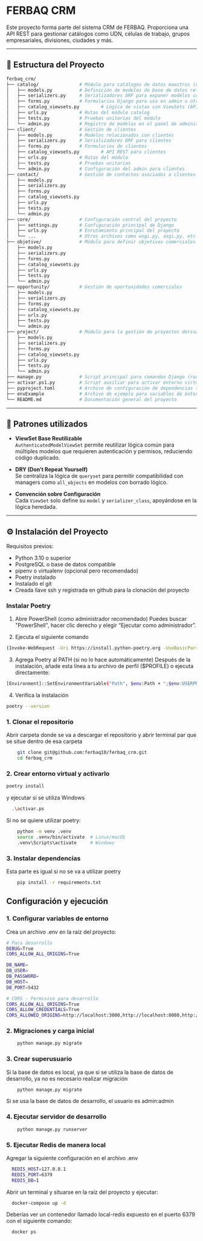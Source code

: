 # FERBAQ CRM

Este proyecto forma parte del sistema CRM de FERBAQ. Proporciona una API REST para gestionar catálogos como UDN, células de trabajo, grupos empresariales, divisiones, ciudades y más.

---

## 📁 Estructura del Proyecto
```bash
ferbaq_crm/
├── catalog/               # Módulo para catálogos de datos maestros (ciudades, UDN, divisiones, etc.)
│   ├── models.py          # Definición de modelos de base de datos relacionados con catálogos
│   ├── serializers.py     # Serializadores DRF para exponer modelos como JSON
│   ├── forms.py           # Formularios Django para uso en admin u otros
│   ├── catalog_viewsets.py        # Lógica de vistas con ViewSets (API REST)
│   ├── urls.py            # Rutas del módulo catalog
│   ├── tests.py           # Pruebas unitarias del módulo
│   └── admin.py           # Registro de modelos en el panel de administración
├── client/                # Gestión de clientes
│   ├── models.py          # Modelos relacionados con clientes
│   ├── serializers.py     # Serializadores DRF para clientes
│   ├── forms.py           # Formularios de clientes
│   ├── catalog_viewsets.py        # API REST para clientes
│   ├── urls.py            # Rutas del módulo
│   ├── tests.py           # Pruebas unitarias
│   └── admin.py           # Configuración del admin para clientes
├── contact/               # Gestión de contactos asociados a clientes u oportunidades
│   ├── models.py
│   ├── serializers.py
│   ├── forms.py
│   ├── catalog_viewsets.py
│   ├── urls.py
│   ├── tests.py
│   └── admin.py
├── core/                  # Configuración central del proyecto
│   ├── settings.py        # Configuración principal de Django
│   ├── urls.py            # Enrutamiento principal del proyecto
│   └── ...                # Otros archivos como wsgi.py, asgi.py, etc.
├── objetive/              # Módulo para definir objetivos comerciales
│   ├── models.py
│   ├── serializers.py
│   ├── forms.py
│   ├── catalog_viewsets.py
│   ├── urls.py
│   ├── tests.py
│   └── admin.py
├── opportunity/           # Gestión de oportunidades comerciales
│   ├── models.py
│   ├── serializers.py
│   ├── forms.py
│   ├── catalog_viewsets.py
│   ├── urls.py
│   ├── tests.py
│   └── admin.py
├── project/               # Módulo para la gestión de proyectos derivados de oportunidades
│   ├── models.py
│   ├── serializers.py
│   ├── forms.py
│   ├── catalog_viewsets.py
│   ├── urls.py
│   ├── tests.py
│   └── admin.py
├── manage.py              # Script principal para comandos Django (runserver, migrate, etc.)
├── activar.ps1.py         # Script auxiliar para activar entorno virtual en PowerShell
├── pyproject.toml         # Archivo de configuración de dependencias (Poetry)
├── envExample             # Archivo de ejemplo para variables de entorno
└── README.md              # Documentación general del proyecto

```

---

## 🧱 Patrones utilizados

- **ViewSet Base Reutilizable**  
  `AuthenticatedModelViewSet` permite reutilizar lógica común para múltiples modelos que requieren autenticación y permisos, reduciendo código duplicado.

- **DRY (Don’t Repeat Yourself)**  
  Se centraliza la lógica de `queryset` para permitir compatibilidad con managers como `all_objects` en modelos con borrado lógico.

- **Convención sobre Configuración**  
  Cada `ViewSet` solo define su `model` y `serializer_class`, apoyándose en la lógica heredada.

---

## ⚙️ Instalación del Proyecto

Requisitos previos:
- Python 3.10 o superior
- PostgreSQL o base de datos compatible
- pipenv o virtualenv (opcional pero recomendado)
- Poetry instalado
- Instalado el git
- Creada llave ssh y registrada en github para la clonación del proyecto

### Instalar Poetry

1. Abre PowerShell (como administrador recomendado)
Puedes buscar "PowerShell", hacer clic derecho y elegir “Ejecutar como administrador”.

2. Ejecuta el siguiente comando
```bash
(Invoke-WebRequest -Uri https://install.python-poetry.org -UseBasicParsing).Content | python -
```
3. Agrega Poetry al PATH (si no lo hace automáticamente)
Después de la instalación, añade esta línea a tu archivo de perfil ($PROFILE) o ejecuta directamente:
```bash
[Environment]::SetEnvironmentVariable("Path", $env:Path + ";$env:USERPROFILE\AppData\Roaming\Python\Scripts", "User")
```
4. Verifica la instalación
```bash
poetry --version
```
### 1. Clonar el repositorio
Abrir carpeta donde se va a descargar el repositorio y abrir terminal par que se situe dentro de esa carpeta

```bash
    git clone git@github.com:ferbaq10/ferbaq_crm.git
    cd ferbaq_crm
```

### 2. Crear entorno virtual y activarlo
```bash
poetry install
```

y ejecutar si se utiliza Windows
```bash
  .\activar.ps
```

Si no se quiere utilizar poetry:

```bash
    python -m venv .venv
    source .venv/bin/activate  # Linux/macOS
    .venv\Scripts\activate     # Windows
```

### 3. Instalar dependencias
Esta parte es igual si no se va a utilizar poetry
```bash
    pip install -r requirements.txt
```
## Configuración y ejecución

### 1. Configurar variables de entorno
Crea un archivo .env en la raíz del proyecto:

```bash
# Para desarrollo
DEBUG=True
CORS_ALLOW_ALL_ORIGINS=True

DB_NAME=
DB_USER=
DB_PASSWORD=
DB_HOST=
DB_PORT=5432

# CORS - Permisivo para desarrollo
CORS_ALLOW_ALL_ORIGINS=True
CORS_ALLOW_CREDENTIALS=True
CORS_ALLOWED_ORIGINS=http://localhost:3000,http://localhost:8080,http://127.0.0.1:3000
```

### 2. Migraciones y carga inicial
```bash
    python manage.py migrate
```

###  3. Crear superusuario

Si la base de datos es local, ya que si se utiliza la base de datos de desarrollo, ya no es necesario realizar migración
```bash
    python manage.py migrate
```
Si se usa la base de datos de desarrollo, el usuario es admin:admin

### 4. Ejecutar servidor de desarrollo
```bash
    python manage.py runserver
```

### 5. Ejecutar Redis de manera local
Agregar la siguiente configuración en el archivo .env
```bash
  REDIS_HOST=127.0.0.1
  REDIS_PORT=6379
  REDIS_DB=1
```

Abrir un terminal y situarse en la raíz del proyecto y ejecutar:
```bash
  docker-compose up -d
```

Deberías ver un contenedor llamado local-redis expuesto en el puerto 6379 con el siguiente comando:

```bash
  docker ps
```
